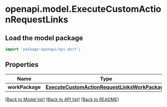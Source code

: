 # openapi.model.ExecuteCustomActionRequestLinks

## Load the model package
```dart
import 'package:openapi/api.dart';
```

## Properties
Name | Type | Description | Notes
------------ | ------------- | ------------- | -------------
**workPackage** | [**ExecuteCustomActionRequestLinksWorkPackage**](ExecuteCustomActionRequestLinksWorkPackage.md) |  | [optional] 

[[Back to Model list]](../README.md#documentation-for-models) [[Back to API list]](../README.md#documentation-for-api-endpoints) [[Back to README]](../README.md)


